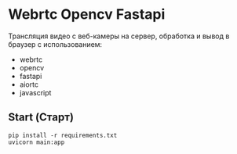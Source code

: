 # Webrtc Opencv Fastapi
Трансляция видео с веб-камеры на сервер, обработка и вывод в браузер с использованием:

- webrtc
- opencv
- fastapi
- aiortc
- javascript

## Start (Старт)

    pip install -r requirements.txt
    uvicorn main:app
